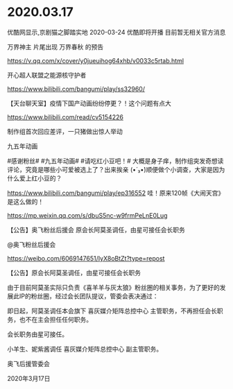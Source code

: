 # 2020.03.17

优酷网显示,京剧猫之脚踏实地 2020-03-24 优酷即将开播 目前暂无相关官方消息


 
万界神主 片尾出现 万界春秋 的预告

https://v.qq.com/x/cover/y0jueuihog64xhb/v0033c5rtab.html



 
开心超人联盟之能源核守护者

https://www.bilibili.com/bangumi/play/ss32960/

 
【天台聊天室】疫情下国产动画纷纷停更？！这个问题有点大

https://www.bilibili.com/read/cv5154226

 

制作组首次回应差评，一只猪做出惊人举动

九五年动画

#感谢粉丝# #九五年动画# #请吃红小豆吧！# 大概是身子痒，制作组突发奇想读评论，究竟是哪些小可爱被选上了？出来挨亲 (•́ ₃•̀)顺便做个小调查，大家是因为什么爱上红小豆的？ 

https://www.bilibili.com/bangumi/play/ep316552
哇！原来120帧《大闹天宫》是这么做的！

https://mp.weixin.qq.com/s/dbuS5nc-w9frmPeLnE0Lug


【公告】奥飞粉丝后援会  原会长阿莫圣调任，由星可接任会长职务

@奥飞粉丝后援会 

https://weibo.com/6069147651/IyX8oBtZt?type=repost

【公告】原会长阿莫圣调任，由星可接任会长职务

由于目前阿莫圣实际只负责《喜羊羊与灰太狼》粉丝圈的相关事务，为了更好的发展此IP的粉丝圈，经过会长团队提议，管委会表决通过：

即日起，阿莫圣调任本会旗下 喜灰媒介矩阵总控中心 主管职务，不再担任会长职务，也不在主会担任任何职务。

会长职务由星可接任。

小羊生、妮紫酱调任 喜灰媒介矩阵总控中心 副主管职务。

奥飞后援管委会

2020年3月17日